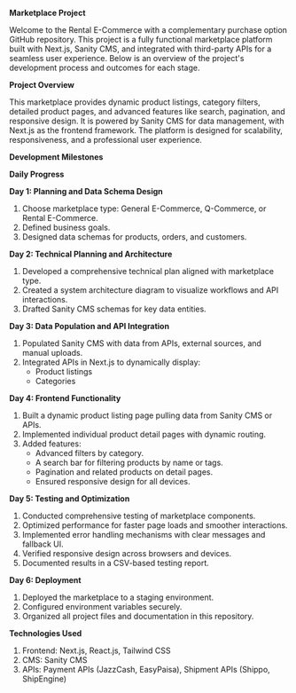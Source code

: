 **Marketplace Project**

Welcome to the Rental E-Commerce with a complementary purchase option GitHub repository. This project is a fully functional marketplace platform built with Next.js, Sanity CMS, and integrated with third-party APIs for a seamless user experience. Below is an overview of the project's development process and outcomes for each stage.

**Project Overview**

This marketplace provides dynamic product listings, category filters, detailed product pages, and advanced features like search, pagination, and responsive design. It is powered by Sanity CMS for data management, with Next.js as the frontend framework. The platform is designed for scalability, responsiveness, and a professional user experience.

**Development Milestones**

**Daily Progress**

**Day 1: Planning and Data Schema Design**
1) Choose marketplace type: General E-Commerce, Q-Commerce, or Rental E-Commerce.
2) Defined business goals.
3) Designed data schemas for products, orders, and customers.

**Day 2: Technical Planning and Architecture**
1) Developed a comprehensive technical plan aligned with marketplace type.
2) Created a system architecture diagram to visualize workflows and API interactions.
3) Drafted Sanity CMS schemas for key data entities.

**Day 3: Data Population and API Integration**
1) Populated Sanity CMS with data from APIs, external sources, and manual uploads.
2) Integrated APIs in Next.js to dynamically display:
    - Product listings
    - Categories

**Day 4: Frontend Functionality**
1) Built a dynamic product listing page pulling data from Sanity CMS or APIs.
2) Implemented individual product detail pages with dynamic routing.
3) Added features:
    - Advanced filters by category.
    - A search bar for filtering products by name or tags.
    - Pagination and related products on detail pages.
    - Ensured responsive design for all devices.

**Day 5: Testing and Optimization**
1) Conducted comprehensive testing of marketplace components.
2) Optimized performance for faster page loads and smoother interactions.
3) Implemented error handling mechanisms with clear messages and fallback UI.
4) Verified responsive design across browsers and devices.
5) Documented results in a CSV-based testing report.

**Day 6: Deployment**
1) Deployed the marketplace to a staging environment.
2) Configured environment variables securely.
3) Organized all project files and documentation in this repository.

**Technologies Used**
1) Frontend: Next.js, React.js, Tailwind CSS
2) CMS: Sanity CMS
3) APIs: Payment APIs (JazzCash, EasyPaisa), Shipment APIs (Shippo, ShipEngine)
